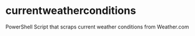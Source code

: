 # currentweatherconditions
PowerShell Script that scraps current weather conditions from Weather.com
